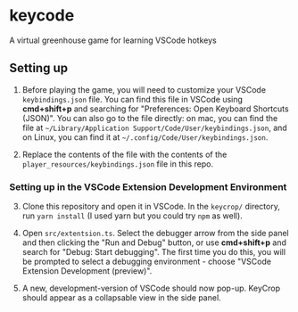 # keycode
A virtual greenhouse game for learning VSCode hotkeys

## Setting up

1. Before playing the game, you will need to customize your VSCode `keybindings.json` file. You can find this file in VSCode using **cmd+shift+p** and searching for "Preferences: Open Keyboard Shortcuts (JSON)". You can also go to the file directly: on mac, you can find the file at `~/Library/Application Support/Code/User/keybindings.json`, and on Linux, you can find it at `~/.config/Code/User/keybindings.json`. 

2. Replace the contents of the file with the contents of the `player_resources/keybindings.json` file in this repo.  

### Setting up in the VSCode Extension Development Environment ##

3. Clone this repository and open it in VSCode. In the `keycrop/` directory, run `yarn install` (I used yarn but you could try `npm` as well).

4. Open `src/extentsion.ts`. Select the debugger arrow from the side panel and then clicking the "Run and Debug" button, or use **cmd+shift+p** and search for "Debug: Start debugging". The first time you do this, you will be prompted to select a debugging environment - choose "VSCode Extension Development (preview)". 

5. A new, development-version of VSCode should now pop-up. KeyCrop should appear as a collapsable view in the side panel. 

